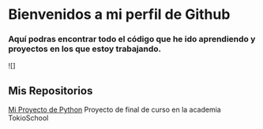 # Bienvenidos a mi perfil de Github

### Aquí podras encontrar todo el código que he ido aprendiendo y proyectos en los que estoy trabajando.

![]

## Mis Repositorios

[Mi Proyecto de Python](https://github.com/Casanva11/bitsbytes.git) Proyecto de final de curso en la academia TokioSchool

<!--
**Casanva11/Casanva11** is a ✨ _special_ ✨ repository because its `README.md` (this file) appears on your GitHub profile.

Here are some ideas to get you started:

- 🔭 I’m currently working on ...
- 🌱 I’m currently learning ...
- 👯 I’m looking to collaborate on ...
- 🤔 I’m looking for help with ...
- 💬 Ask me about ...
- 📫 How to reach me: ...
- 😄 Pronouns: ...
- ⚡ Fun fact: ...
-->
